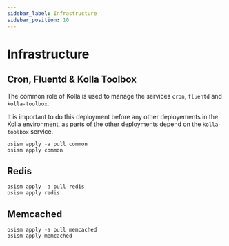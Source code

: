 ```yaml
---
sidebar_label: Infrastructure
sidebar_position: 10
---
```


# Infrastructure

## Cron, Fluentd & Kolla Toolbox

The common role of Kolla is used to manage the services `cron`, `fluentd`
and `kolla-toolbox`.

It is important to do this deployment before any other deployements in the Kolla
environment, as parts of the other deployments depend on the `kolla-toolbox`
service.

```
osism apply -a pull common
osism apply common
```

## Redis

```
osism apply -a pull redis
osism apply redis
```

## Memcached

```
osism apply -a pull memcached
osism apply memcached
```
